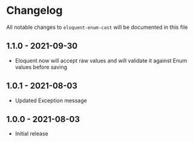# Changelog

All notable changes to `eloquent-enum-cast` will be documented in this file

## 1.1.0 - 2021-09-30

- Eloquent now will accept raw values and will validate it against Enum values before saving

## 1.0.1 - 2021-08-03

- Updated Exception message

## 1.0.0 - 2021-08-03

- Initial release
